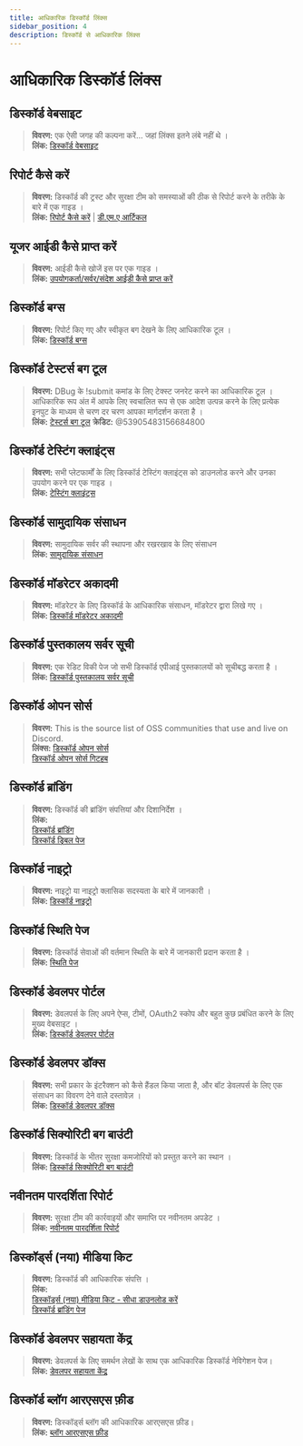 ```yaml
---
title: आधिकारिक डिस्कॉर्ड लिंक्स
sidebar_position: 4
description: डिस्कॉर्ड से आधिकारिक लिंक्स
---
```


# आधिकारिक डिस्कॉर्ड लिंक्स

## **डिस्कॉर्ड वेबसाइट**

> **विवरण:** एक ऐसी जगह की कल्पना करें... जहां लिंक्स इतने लंबे नहीं थे ।   <br/>
**लिंक:** [डिस्कॉर्ड वेबसाइट](https://dis.gd/)

## **रिपोर्ट कैसे करें**

> **विवरण:** डिस्कॉर्ड की ट्रस्ट और सुरक्षा टीम को समस्याओं की ठीक से रिपोर्ट करने के तरीके के बारे में एक गाइड ।   <br/>
**लिंक:**  [रिपोर्ट कैसे करें](https://dis.gd/howtoreport) | [डी.एम.ए आर्टिकल](https://discord.com/moderation/360058643194-104:-How-to-Report-Content-to-Discord)

## **यूजर आईडी कैसे प्राप्त करें** 

> **विवरण:** आईडी कैसे खोजें इस पर एक गाइड ।   <br/>
**लिंक:**  [उपयोगकर्ता/सर्वर/संदेश आईडी कैसे प्राप्त करें](https://dis.gd/findmyid)

## **डिस्कॉर्ड बग्स**

> **विवरण:**  रिपोर्ट किए गए और स्वीकृत बग देखने के लिए आधिकारिक टूल ।   <br/>
**लिंक:** [डिस्कॉर्ड बग्स](https://bugs.discord.com/)

## **डिस्कॉर्ड टेस्टर्स बग टूल**

> **विवरण:** DBug के !submit कमांड के लिए टेक्स्ट जनरेट करने का आधिकारिक टूल । आधिकारिक रूप अंत में आपके लिए स्वचालित रूप से एक आदेश उत्पन्न करने के लिए प्रत्येक इनपुट के माध्यम से चरण दर चरण आपका मार्गदर्शन करता है ।   <br/>
**लिंक:** [टेस्टर्स बग टूल](https://dis.gd/bug-tool)
**क्रेडिट:** @53905483156684800

## **डिस्कॉर्ड टेस्टिंग क्लाइंट्स**

> **विवरण:** सभी प्लेटफार्मों के लिए डिस्कॉर्ड टेस्टिंग क्लाइंट्स को डाउनलोड करने और उनका उपयोग करने पर एक गाइड ।   <br/>
**लिंक:** [टेस्टिंग क्लाइंट्स](https://support.discord.com/hc/en-us/articles/360035675191-Discord-Testing-Clients)

## **डिस्कॉर्ड सामुदायिक संसाधन**

> **विवरण:** सामुदायिक सर्वर की स्थापना और रखरखाव के लिए संसाधन <br/>
**लिंक:** [सामुदायिक संसाधन](https://discord.com/community) <br/>

## **डिस्कॉर्ड मॉडरेटर अकादमी** 

> **विवरण:** मॉडरेटर के लिए डिस्कॉर्ड के आधिकारिक संसाधन, मॉडरेटर द्वारा लिखे गए ।   <br/>
**लिंक:** [डिस्कॉर्ड मॉडरेटर अकादमी](https://dis.gd/moderation)

## **डिस्कॉर्ड पुस्तकालय सर्वर सूची**

> **विवरण:** एक रेडिट विकी पेज जो सभी डिस्कॉर्ड एपीआई पुस्तकालयों को सूचीबद्ध करता है ।   <br/>
**लिंक:** [डिस्कॉर्ड पुस्तकालय सर्वर सूची](https://www.reddit.com/r/discordapp/wiki/developers)

## **डिस्कॉर्ड ओपन सोर्स**

> **विवरण:** This is the source list of OSS communities that use and live on Discord.   <br/>
**लिंक्स:**
[डिस्कॉर्ड ओपन सोर्स](https://discord.com/open-source)   <br/>
[डिस्कॉर्ड ओपन सोर्स गिटहब](https://github.com/discord/discord-open-source)

## **डिस्कॉर्ड ब्रांडिंग**  

> **विवरण:** डिस्कॉर्ड की ब्रांडिंग संपत्तियां और दिशानिर्देश ।   <br/>
**लिंक:**  <br/> 
[डिस्कॉर्ड ब्रांडिंग](https://discord.com/branding)  <br/>
[डिस्कॉर्ड ड्रिबल पेज](https://discord.design/)

## **डिस्कॉर्ड नाइट्रो**

> **विवरण:**  नाइट्रो या नाइट्रो क्लासिक सदस्यता के बारे में जानकारी ।   <br/>
**लिंक:** [डिस्कॉर्ड नाइट्रो](https://dis.gd/nitro)

## **डिस्कॉर्ड स्थिति पेज**

> **विवरण:** डिस्कॉर्ड सेवाओं की वर्तमान स्थिति के बारे में जानकारी प्रदान करता है ।   <br/>
**लिंक:** [स्थिति पेज](https://dis.gd/status)

## **डिस्कॉर्ड डेवलपर पोर्टल**

> **विवरण:** डेवलपर्स के लिए अपने ऐप्स, टीमों, OAuth2 स्कोप और बहुत कुछ प्रबंधित करने के लिए मुख्य वेबसाइट ।    <br/>
**लिंक:** [डिस्कॉर्ड डेवलपर पोर्टल](https://discord.com/developers/)

## **डिस्कॉर्ड डेवलपर डॉक्स**

> **विवरण:** सभी प्रकार के इंटरैक्शन को कैसे हैंडल किया जाता है, और बॉट डेवलपर्स के लिए एक संसाधन का विवरण देने वाले दस्तावेज़ ।   <br/>
**लिंक:** [डिस्कॉर्ड डेवलपर डॉक्स](https://discord.dev/)

## **डिस्कॉर्ड सिक्योरिटी बग बाउंटी**

> **विवरण:** डिस्कॉर्ड के भीतर सुरक्षा कमजोरियों को प्रस्तुत करने का स्थान ।   <br/>
**लिंक:** [डिस्कॉर्ड सिक्योरिटी बग बाउंटी](https://discord.com/security)

## **नवीनतम पारदर्शिता रिपोर्ट** 

> **विवरण:** सुरक्षा टीम की कार्रवाइयों और समाप्ति पर नवीनतम अपडेट ।   <br/>
**लिंक:** [नवीनतम पारदर्शिता रिपोर्ट](https://discord.com/blog/discord-transparency-report-h1-2021)

## **डिस्कॉर्ड्स (नया) मीडिया किट**

> **विवरण:** डिस्कॉर्ड की आधिकारिक संपत्ति ।   <br/>
**लिंक:** <br/>
[डिस्कॉर्ड्स (नया) मीडिया किट - सीधा डाउनलोड करें](https://www.dropbox.com/sh/nabhhaq7kt59exr/AAB7U3f2pW-Jmvdul0yy7o-ia?dl=1)  <br/>
[डिस्कॉर्ड ब्रांडिंग पेज](https://discord.com/branding)

## **डिस्कॉर्ड डेवलपर सहायता केंद्र**

> **विवरण:** डेवलपर्स के लिए समर्थन लेखों के साथ एक आधिकारिक डिस्कॉर्ड नेविगेशन पेज। <br/>
**लिंक:** [डेवलपर सहायता केंद्र](https://support-dev.discord.com)

## **डिस्कॉर्ड ब्लॉग आरएसएस फ़ीड**

> **विवरण:** डिस्कॉर्ड्स ब्लॉग की आधिकारिक आरएसएस फ़ीड। <br/>
**लिंक:** [ब्लॉग आरएसएस फ़ीड](https://discord.com/blog/rss.xml)
